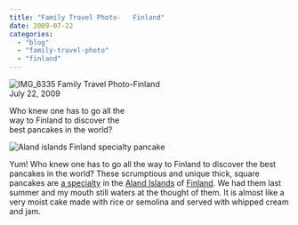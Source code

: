 ```yaml
---
title: "Family Travel Photo-   Finland"
date: 2009-07-22
categories: 
  - "blog"
  - "family-travel-photo"
  - "finland"
---
```


  
 ![IMG_6335](https://pub-ac94b3f306b24c0dba4238943c97f2e1.r2.dev/6a00e5502a9507883301157207cedb970b.jpg) Family Travel Photo-Finland  
July 22, 2009

Who knew one has to go all the  
way to Finland to discover the  
best pancakes in the world?

<!--more-->

![Aland islands Finland specialty pancake](https://pub-ac94b3f306b24c0dba4238943c97f2e1.r2.dev/6a00e5502a950788330115711324fb970c.jpg)

  
Yum! Who knew one has to go all the way to Finland to discover the best pancakes in the world? These scrumptious and unique thick, square pancakes are [a specialty](http://www.scantours.com/HISTORY_OF_ALAND.htm) in the [Aland Islands](http://en.wikipedia.org/wiki/%C3%85land_Islands) of [Finland](http://www.visitfinland.com/w5/index.nsf/%28pages%29/index). We had them last summer and my mouth still waters at the thought of them. It is almost like a very moist cake made with rice or semolina and served with whipped cream and jam.
